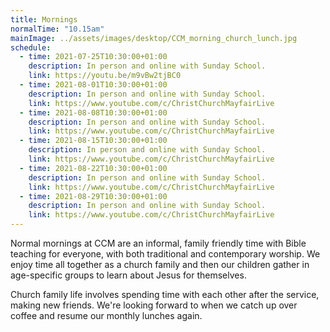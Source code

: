 ```yaml
---
title: Mornings
normalTime: "10.15am"
mainImage: ../assets/images/desktop/CCM_morning_church_lunch.jpg
schedule:
  - time: 2021-07-25T10:30:00+01:00
    description: In person and online with Sunday School.
    link: https://youtu.be/m9vBw2tjBC0
  - time: 2021-08-01T10:30:00+01:00
    description: In person and online with Sunday School.
    link: https://www.youtube.com/c/ChristChurchMayfairLive
  - time: 2021-08-08T10:30:00+01:00
    description: In person and online with Sunday School.
    link: https://www.youtube.com/c/ChristChurchMayfairLive
  - time: 2021-08-15T10:30:00+01:00
    description: In person and online with Sunday School.
    link: https://www.youtube.com/c/ChristChurchMayfairLive
  - time: 2021-08-22T10:30:00+01:00
    description: In person and online with Sunday School.
    link: https://www.youtube.com/c/ChristChurchMayfairLive
  - time: 2021-08-29T10:30:00+01:00
    description: In person and online with Sunday School.
    link: https://www.youtube.com/c/ChristChurchMayfairLive
---
```

Normal mornings at CCM are an informal, family friendly time with Bible teaching for everyone, with both traditional and contemporary worship. We enjoy time all together as a church family and then our children gather in age-specific groups to learn about Jesus for themselves.

Church family life involves spending time with each other after the service, making new friends. We're looking forward to when we catch up over coffee and resume our monthly lunches again.
